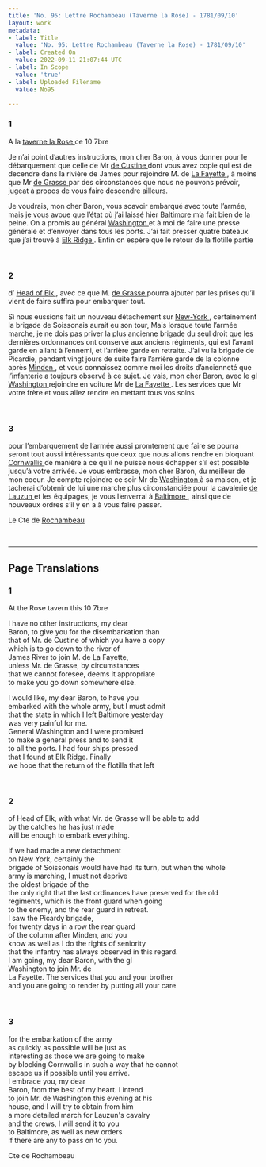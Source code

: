 ```yaml
---
title: 'No. 95: Lettre Rochambeau (Taverne la Rose) - 1781/09/10'
layout: work
metadata:
- label: Title
  value: 'No. 95: Lettre Rochambeau (Taverne la Rose) - 1781/09/10'
- label: Created On
  value: 2022-09-11 21:07:44 UTC
- label: In Scope
  value: 'true'
- label: Uploaded Filename
  value: No95

---
```

<div class="pages">
<div id="page-32541563">
<h3><a name="page-32541563">1</a></h3>
<div class="page-content">
<p>A la <a href="../subjects/32163327" title=" taverne la Rose "> taverne la Rose </a> ce 10 7bre</p>
<p>Je n’ai point d’autres instructions, mon cher <span class="line-break"> </span>Baron, à vous donner pour le débarquement que <span class="line-break"> </span>celle de Mr <a href="../subjects/32163069" title=" de Custine "> de Custine </a> dont vous avez copie <span class="line-break"> </span>qui est de decendre dans la rivière de <span class="line-break"> </span>James pour rejoindre M. de <a href="../subjects/32162869" title=" La Fayette "> La Fayette </a>, <span class="line-break"> </span>à moins que Mr <a href="../subjects/32163014" title=" de Grasse "> de Grasse </a> par des circonstances <span class="line-break"> </span>que nous ne pouvons prévoir, jugeat à propos <span class="line-break"> </span>de vous faire descendre ailleurs.</p>
<p>Je voudrais, mon cher Baron, vous scavoir <span class="line-break"> </span>embarqué avec toute l’armée, mais je vous <span class="line-break"> </span>avoue que l’état où j’ai laissé hier <span class="line-break"> </span><a href="../subjects/32162810" title=" Baltimore "> Baltimore </a> m’a fait bien de la peine. <span class="line-break"> </span>On a promis au général <a href="../subjects/32162841" title=" Washington "> Washington </a> et à moi <span class="line-break"> </span>de faire une presse générale et d’envoyer <span class="line-break"> </span>dans tous les ports. J’ai fait presser quatre <span class="line-break"> </span>bateaux que j’ai trouvé à <a href="../subjects/32163328" title=" Elk Ridge "> Elk Ridge </a>. Enfin <span class="line-break"> </span>on espère que le retour de la flotille partie </p>
</div>
</div>
<br />
<div id="page-32541564">
<h3><a name="page-32541564">2</a></h3>
<div class="page-content">
<p>d’ <a href="../subjects/32162871" title=" Head of Elk "> Head of Elk </a>, avec ce que M. <a href="../subjects/32163014" title=" de Grasse "> de Grasse </a> pourra <span class="line-break"> </span>ajouter par les prises qu’il vient de faire <span class="line-break"> </span>suffira pour embarquer tout.</p>
<p>Si nous eussions fait un nouveau détachement <span class="line-break"> </span>sur <a href="../subjects/32163023" title=" New-York "> New-York </a>, certainement la brigade de <span class="line-break"> </span>Soissonais aurait eu son tour, Mais lorsque toute <span class="line-break"> </span>l’armée marche, je ne dois pas priver la plus <span class="line-break"> </span>ancienne brigade du seul droit que les <span class="line-break"> </span>dernières ordonnances ont conservé aux anciens <span class="line-break"> </span>régiments, qui est l’avant garde en allant <span class="line-break"> </span>à l’ennemi, et l’arrière garde en retraite. <span class="line-break"> </span>J’ai vu la brigade de Picardie, pendant <span class="line-break"> </span>vingt jours de suite faire l’arrière garde <span class="line-break"> </span>de la colonne après <a href="../subjects/32163329" title=" Minden "> Minden </a>, et vous <span class="line-break"> </span>connaissez comme moi les droits d’ancienneté <span class="line-break"> </span>que l’infanterie a toujours observé à ce sujet. <span class="line-break"> </span>Je vais, mon cher Baron, avec le gl <span class="line-break"> </span><a href="../subjects/32162841" title=" Washington "> Washington </a> rejoindre en voiture Mr de <span class="line-break"> </span><a href="../subjects/32162869" title=" La Fayette "> La Fayette </a>. Les services que Mr votre frère <span class="line-break"> </span>et vous allez rendre en mettant tous vos soins</p>
</div>
</div>
<br />
<div id="page-32541565">
<h3><a name="page-32541565">3</a></h3>
<div class="page-content">
<p>pour l’embarquement de l’armée aussi <span class="line-break"> </span>promtement que faire se pourra seront tout aussi <span class="line-break"> </span>intéressants que ceux que nous allons rendre <span class="line-break"> </span>en bloquant <a href="../subjects/32162980" title="Charles Cornwallis, 1st Marquess Cornwallis"> Cornwallis </a> de manière à ce qu’il <span class="line-break"> </span>ne puisse nous échapper s’il est possible jusqu’à <span class="line-break"> </span>votre arrivée. Je vous embrasse, mon cher <span class="line-break"> </span>Baron, du meilleur de mon coeur. Je compte <span class="line-break"> </span>rejoindre ce soir Mr de <a href="../subjects/32162841" title=" Washington "> Washington </a> à sa <span class="line-break"> </span>maison, et je tacherai d’obtenir de lui une <span class="line-break"> </span>marche plus circonstanciée pour la cavalerie<span class="line-break"> </span><a href="../subjects/32162865" title=" de Lauzun "> de Lauzun </a> et les équipages, je vous l’enverrai<span class="line-break"> </span>à <a href="../subjects/32162810" title=" Baltimore "> Baltimore </a>, ainsi que de nouveaux ordres<span class="line-break"> </span>s’il y en a à vous faire passer.</p>
<p>Le Cte de <a href="../subjects/32162815" title=" Rochambeau "> Rochambeau </a> </p>
</div>
</div>
<br />
</div>
<hr />
<h2 class="divider">Page Translations</h2>
<div class="pages">
<div id="translation-32541563">
<h3>1</h3>
<div class="page-content">
<p>At the Rose tavern this 10 7bre</p>
<p>I have no other instructions, my dear<br/>
Baron, to give you for the disembarkation than <br/>
that of Mr. de Custine of which you have a copy<br/>
which is to go down to the river of <br/>
James River to join M. de La Fayette,<br/>
unless Mr. de Grasse, by circumstances<br/>
that we cannot foresee, deems it appropriate <br/>
to make you go down somewhere else.</p>
<p>I would like, my dear Baron, to have you<br/>
embarked with the whole army, but I must admit <br/>
that the state in which I left Baltimore yesterday<br/>
was very painful for me.<br/>
General Washington and I were promised<br/>
to make a general press and to send it<br/>
to all the ports. I had four ships pressed<br/>
that I found at Elk Ridge. Finally<br/>
we hope that the return of the flotilla that left</p>
</div>
</div>
<br />
<div id="translation-32541564">
<h3>2</h3>
<div class="page-content">
<p>of Head of Elk, with what Mr. de Grasse will be able to add<br/>
by the catches he has just made<br/>
will be enough to embark everything.</p>
<p>If we had made a new detachment<br/>
on New York, certainly the <br/>
brigade of Soissonais would have had its turn, but when the whole<br/>
army is marching, I must not deprive <br/>
the oldest brigade of the <br/>
the only right that the last ordinances have preserved for the old<br/>
regiments, which is the front guard when going <br/>
to the enemy, and the rear guard in retreat.<br/>
I saw the Picardy brigade, <br/>
for twenty days in a row the rear guard <br/>
of the column after Minden, and you<br/>
know as well as I do the rights of seniority<br/>
that the infantry has always observed in this regard.<br/>
I am going, my dear Baron, with the gl<br/>
Washington to join Mr. de<br/>
La Fayette. The services that you and your brother<br/>
and you are going to render by putting all your care</p>
</div>
</div>
<br />
<div id="translation-32541565">
<h3>3</h3>
<div class="page-content">
<p>for the embarkation of the army <br/>
as quickly as possible will be just as <br/>
interesting as those we are going to make<br/>
by blocking Cornwallis in such a way that he cannot <br/>
escape us if possible until you arrive.<br/>
I embrace you, my dear<br/>
Baron, from the best of my heart. I intend<br/>
to join Mr. de Washington this evening at his<br/>
house, and I will try to obtain from him <br/>
a more detailed march for Lauzun's cavalry <br/>
and the crews, I will send it to you<br/>
to Baltimore, as well as new orders <br/>
if there are any to pass on to you.</p>
<p>Cte de Rochambeau</p>
</div>
</div>
<br />
</div>
